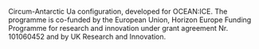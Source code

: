 Circum-Antarctic Ua configuration, developed for OCEAN:ICE. The programme is co-funded by the European Union, Horizon Europe Funding Programme for research and innovation under grant agreement Nr. 101060452 and by UK Research and Innovation.
